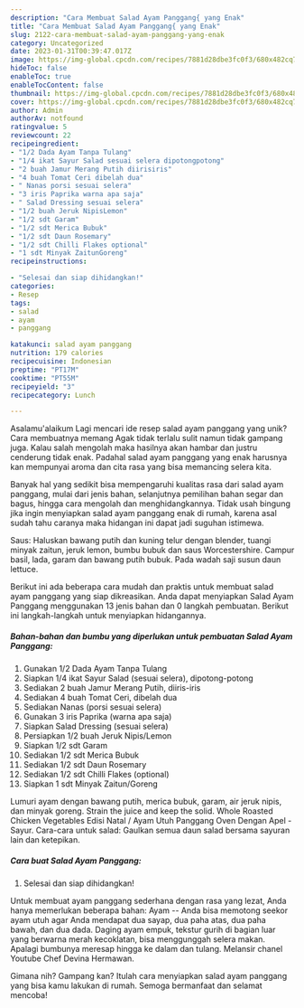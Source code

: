 ```yaml
---
description: "Cara Membuat Salad Ayam Panggang{ yang Enak"
title: "Cara Membuat Salad Ayam Panggang{ yang Enak"
slug: 2122-cara-membuat-salad-ayam-panggang-yang-enak
category: Uncategorized
date: 2023-01-31T00:39:47.017Z
image: https://img-global.cpcdn.com/recipes/7881d28dbe3fc0f3/680x482cq70/salad-ayam-panggang-foto-resep-utama.jpg
hideToc: false
enableToc: true
enableTocContent: false
thumbnail: https://img-global.cpcdn.com/recipes/7881d28dbe3fc0f3/680x482cq70/salad-ayam-panggang-foto-resep-utama.jpg
cover: https://img-global.cpcdn.com/recipes/7881d28dbe3fc0f3/680x482cq70/salad-ayam-panggang-foto-resep-utama.jpg
author: Admin
authorAv: notfound
ratingvalue: 5
reviewcount: 22
recipeingredient:
- "1/2 Dada Ayam Tanpa Tulang"
- "1/4 ikat Sayur Salad sesuai selera dipotongpotong"
- "2 buah Jamur Merang Putih diirisiris"
- "4 buah Tomat Ceri dibelah dua"
- " Nanas porsi sesuai selera"
- "3 iris Paprika warna apa saja"
- " Salad Dressing sesuai selera"
- "1/2 buah Jeruk NipisLemon"
- "1/2 sdt Garam"
- "1/2 sdt Merica Bubuk"
- "1/2 sdt Daun Rosemary"
- "1/2 sdt Chilli Flakes optional"
- "1 sdt Minyak ZaitunGoreng"
recipeinstructions:

- "Selesai dan siap dihidangkan!"
categories:
- Resep
tags:
- salad
- ayam
- panggang

katakunci: salad ayam panggang 
nutrition: 179 calories
recipecuisine: Indonesian
preptime: "PT17M"
cooktime: "PT55M"
recipeyield: "3"
recipecategory: Lunch

---
```



Asalamu'alaikum Lagi mencari ide resep salad ayam panggang yang unik? Cara membuatnya memang Agak tidak terlalu sulit namun tidak gampang juga. Kalau salah mengolah maka hasilnya akan hambar dan justru cenderung tidak enak. Padahal salad ayam panggang yang enak harusnya kan mempunyai aroma dan cita rasa yang bisa memancing selera kita.


Banyak hal yang sedikit bisa mempengaruhi kualitas rasa dari salad ayam panggang, mulai dari jenis bahan, selanjutnya pemilihan bahan segar dan bagus, hingga cara mengolah dan menghidangkannya. Tidak usah bingung jika ingin menyiapkan salad ayam panggang enak di rumah, karena asal sudah tahu caranya maka hidangan ini dapat jadi suguhan istimewa.

Saus: Haluskan bawang putih dan kuning telur dengan blender, tuangi minyak zaitun, jeruk lemon, bumbu bubuk dan saus Worcestershire. Campur basil, lada, garam dan bawang putih bubuk. Pada wadah saji susun daun lettuce.


Berikut ini ada beberapa cara mudah dan praktis untuk membuat salad ayam panggang yang siap dikreasikan. Anda dapat menyiapkan Salad Ayam Panggang menggunakan 13 jenis bahan dan 0 langkah pembuatan. Berikut ini langkah-langkah untuk menyiapkan hidangannya.

<!--inarticleads1-->

##### Bahan-bahan dan bumbu yang diperlukan untuk pembuatan Salad Ayam Panggang:

1. Gunakan 1/2 Dada Ayam Tanpa Tulang
1. Siapkan 1/4 ikat Sayur Salad (sesuai selera), dipotong-potong
1. Sediakan 2 buah Jamur Merang Putih, diiris-iris
1. Sediakan 4 buah Tomat Ceri, dibelah dua
1. Sediakan  Nanas (porsi sesuai selera)
1. Gunakan 3 iris Paprika (warna apa saja)
1. Siapkan  Salad Dressing (sesuai selera)
1. Persiapkan 1/2 buah Jeruk Nipis/Lemon
1. Siapkan 1/2 sdt Garam
1. Sediakan 1/2 sdt Merica Bubuk
1. Sediakan 1/2 sdt Daun Rosemary
1. Sediakan 1/2 sdt Chilli Flakes (optional)
1. Siapkan 1 sdt Minyak Zaitun/Goreng


Lumuri ayam dengan bawang putih, merica bubuk, garam, air jeruk nipis, dan minyak goreng. Strain the juice and keep the solid. Whole Roasted Chicken Vegetables Edisi Natal / Ayam Utuh Panggang Oven Dengan Apel - Sayur. Cara-cara untuk salad: Gaulkan semua daun salad bersama sayuran lain dan ketepikan. 

<!--inarticleads2-->

##### Cara buat Salad Ayam Panggang:


1. Selesai dan siap dihidangkan!

Untuk membuat ayam panggang sederhana dengan rasa yang lezat, Anda hanya memerlukan beberapa bahan: Ayam -- Anda bisa memotong seekor ayam utuh agar Anda mendapat dua sayap, dua paha atas, dua paha bawah, dan dua dada. Daging ayam empuk, tekstur gurih di bagian luar yang berwarna merah kecoklatan, bisa menggunggah selera makan. Apalagi bumbunya meresap hingga ke dalam dan tulang. Melansir chanel Youtube Chef Devina Hermawan. 

Gimana nih? Gampang kan? Itulah cara menyiapkan salad ayam panggang yang bisa kamu lakukan di rumah. Semoga bermanfaat dan selamat mencoba!
